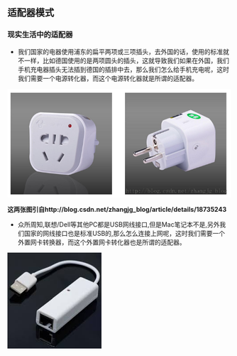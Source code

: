 ## 适配器模式

### 现实生活中的适配器

- 我们国家的电器使用浦东的扁平两项或三项插头，去外国的话，使用的标准就不一样，比如德国使用的是两项圆头的插头，这就导致我们如果在外国，我们手机充电器插头无法插到德国的插排中去，那么我们怎么给手机充电呢，这时我们需要一个电源转化器，而这个电源转化器就是所谓的适配器。

![](https://raw.githubusercontent.com/xiaonew/tech-blog/master/img/9.png)

**这两张图引自http://blog.csdn.net/zhangjg_blog/article/details/18735243**

- 众所周知,联想/Dell等其他PC都是USB网线接口,但是Mac笔记本不是,另外我们国家的网线接口也是标准USB的,那么怎么连接上网呢，这时我们需要一个外置网卡转换器，而这个外置网卡转化器也是所谓的适配器。

![](https://raw.githubusercontent.com/xiaonew/tech-blog/master/img/8.jpeg)
